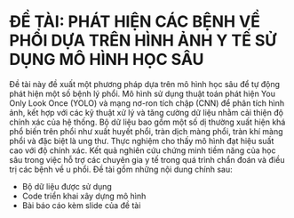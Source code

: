 # ĐỀ TÀI: PHÁT HIỆN CÁC BỆNH VỀ PHỔI DỰA TRÊN HÌNH ẢNH Y TẾ SỬ DỤNG MÔ HÌNH HỌC SÂU

Đề tài này đề xuất một phương pháp dựa trên mô hình học sâu để tự động phát hiện một số bệnh lý phổi. 
Mô hình sử dụng thuật toán phát hiện You Only Look Once (YOLO) và mạng nơ-ron tích chập (CNN) để phân tích hình ảnh, kết hợp với các kỹ thuật xử lý và tăng cường dữ liệu nhằm cải thiện độ chính xác của hệ thống. 
Bộ dữ liệu bao gồm một số dị thường xuất hiện khá phổ biến trên phổi như xuất huyết phổi, tràn dịch màng phổi, tràn khí màng phổi và đặc biệt là ung thư. 
Thực nghiệm cho thấy mô hình đạt hiệu suất cao với độ chính xác. Kết quả nghiên cứu chứng minh tiềm năng của học sâu trong việc hỗ trợ các chuyên gia y tế trong quá trình chẩn đoán và điều trị các bệnh về u phổi. Đề tài gồm những nội dung chính sau:
  -  Bộ dữ liệu được sử dụng
  -  Code triển khai xây dựng mô hình
  -  Bài báo cáo kèm slide của đề tài
